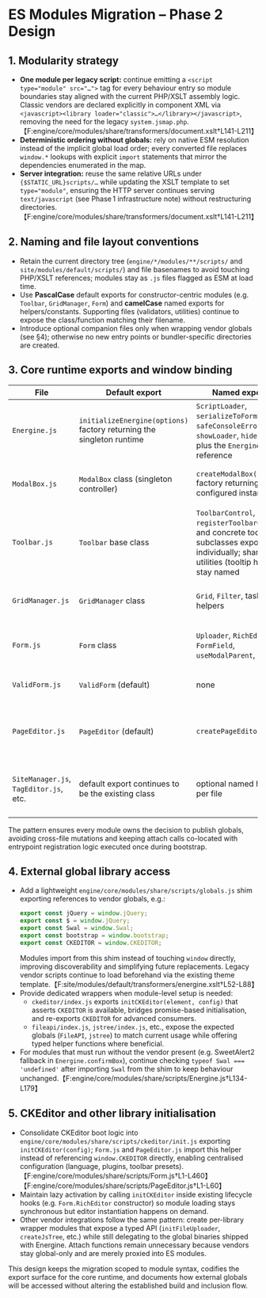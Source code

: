 # ES Modules Migration – Phase 2 Design

## 1. Modularity strategy
- **One module per legacy script:** continue emitting a `<script type="module" src="…">` tag for every behaviour entry so module boundaries stay aligned with the current PHP/XSLT assembly logic. Classic vendors are declared explicitly in component XML via `<javascript><library loader="classic">…</library></javascript>`, removing the need for the legacy `system.jsmap.php`.【F:engine/core/modules/share/transformers/document.xslt†L141-L211】
- **Deterministic ordering without globals:** rely on native ESM resolution instead of the implicit global load order; every converted file replaces `window.*` lookups with explicit `import` statements that mirror the dependencies enumerated in the map.
- **Server integration:** reuse the same relative URLs under `{$STATIC_URL}scripts/…` while updating the XSLT template to set `type="module"`, ensuring the HTTP server continues serving `text/javascript` (see Phase 1 infrastructure note) without restructuring directories.【F:engine/core/modules/share/transformers/document.xslt†L141-L211】

## 2. Naming and file layout conventions
- Retain the current directory tree (`engine/*/modules/**/scripts/` and `site/modules/default/scripts/`) and file basenames to avoid touching PHP/XSLT references; modules stay as `.js` files flagged as ESM at load time.
- Use **PascalCase** default exports for constructor-centric modules (e.g. `Toolbar`, `GridManager`, `Form`) and **camelCase** named exports for helpers/constants. Supporting files (validators, utilities) continue to expose the class/function matching their filename.
- Introduce optional companion files only when wrapping vendor globals (see §4); otherwise no new entry points or bundler-specific directories are created.

## 3. Core runtime exports and window binding
| File | Default export | Named exports | `attachToWindow` responsibility |
| --- | --- | --- | --- |
| `Energine.js` | `initializeEnergine(options)` factory returning the singleton runtime | `ScriptLoader`, `serializeToFormEncoded`, `safeConsoleError`, `showLoader`, `hideLoader`, plus the `Energine` object reference | Replaces direct `window` mutation by exporting `attachToWindow(runtime)` that injects `{ ScriptLoader, Energine, safeConsoleError, showLoader, hideLoader }` into the desired global (defaulting to `window`).【F:engine/core/modules/share/scripts/Energine.js†L1-L292】 |
| `ModalBox.js` | `ModalBox` class (singleton controller) | `createModalBox(config)` factory returning the configured instance | `attachModalBoxToWindow(modalBox, target = window.top)` assigns the same singleton to `target.ModalBox`, keeping cross-frame behaviour.【F:engine/core/modules/share/scripts/ModalBox.js†L1-L208】 |
| `Toolbar.js` | `Toolbar` base class | `ToolbarControl`, `registerToolbarControl`, and concrete toolbar subclasses exported individually; shared utilities (tooltip helpers) stay named | `attachToolbarGlobals({ Toolbar, controls }, target = window)` adds `Toolbar` plus registered controls to the legacy namespace for XML-driven instantiation.【F:engine/core/modules/share/scripts/Toolbar.js†L1-L196】【F:engine/core/modules/share/transformers/document.xslt†L164-L210】 |
| `GridManager.js` | `GridManager` class | `Grid`, `Filter`, task helpers | `attachGridManagerGlobals(bundle, target = window)` exposes `GridManager`, `Grid`, `Filter`, and module-specific derivatives so XML `new GridManager(...)` still works.【F:engine/core/modules/share/scripts/GridManager.js†L1-L226】 |
| `Form.js` | `Form` class | `Uploader`, `RichEditor`, `FormField`, `useModalParent`, etc. | `attachFormGlobals(formApi, target = window)` publishes `Form` and selected helpers for components that call them dynamically (e.g. `new Form(...)`).【F:engine/core/modules/share/scripts/Form.js†L1-L460】 |
| `ValidForm.js` | `ValidForm` (default) | none | `attachValidFormToWindow(target = window)` keeps compatibility for templates referencing the global constructor.【F:engine/core/modules/share/scripts/ValidForm.js†L1-L40】 |
| `PageEditor.js` | `PageEditor` (default) | `createPageEditor` | `attachPageEditorToWindow(target = window)` preserves the instantiation path used by `document.xslt`.【F:engine/core/modules/share/scripts/PageEditor.js†L1-L60】【F:engine/core/modules/share/transformers/document.xslt†L187-L197】 |
| `SiteManager.js`, `TagEditor.js`, etc. | default export continues to be the existing class | optional named helpers per file | Each module exports its own `attachToWindow` helper delegating to parent `attachGridManagerGlobals` when applicable, keeping inheritance wiring intact.【F:engine/core/modules/share/scripts/SiteManager.js†L1-L40】【F:engine/core/modules/share/scripts/TagEditor.js†L1-L40】 |

The pattern ensures every module owns the decision to publish globals, avoiding cross-file mutations and keeping attach calls co-located with entrypoint registration logic executed once during bootstrap.

## 4. External global library access
- Add a lightweight `engine/core/modules/share/scripts/globals.js` shim exporting references to vendor globals, e.g.:
  ```js
  export const jQuery = window.jQuery;
  export const $ = window.jQuery;
  export const Swal = window.Swal;
  export const bootstrap = window.bootstrap;
  export const CKEDITOR = window.CKEDITOR;
  ```
  Modules import from this shim instead of touching `window` directly, improving discoverability and simplifying future replacements. Legacy vendor scripts continue to load beforehand via the existing theme template.【F:site/modules/default/transformers/energine.xslt†L52-L88】
- Provide dedicated wrappers when module-level setup is needed:
  - `ckeditor/index.js` exports `initCKEditor(element, config)` that asserts `CKEDITOR` is available, bridges promise-based initialisation, and re-exports `CKEDITOR` for advanced consumers.
  - `fileapi/index.js`, `jstree/index.js`, etc., expose the expected globals (`FileAPI`, `jstree`) to match current usage while offering typed helper functions where beneficial.
- For modules that must run without the vendor present (e.g. SweetAlert2 fallback in `Energine.confirmBox`), continue checking `typeof Swal === 'undefined'` after importing `Swal` from the shim to keep behaviour unchanged.【F:engine/core/modules/share/scripts/Energine.js†L134-L179】

## 5. CKEditor and other library initialisation
- Consolidate CKEditor boot logic into `engine/core/modules/share/scripts/ckeditor/init.js` exporting `initCKEditor(config)`; `Form.js` and `PageEditor.js` import this helper instead of referencing `window.CKEDITOR` directly, enabling centralised configuration (language, plugins, toolbar presets).【F:engine/core/modules/share/scripts/Form.js†L1-L460】【F:engine/core/modules/share/scripts/PageEditor.js†L1-L60】
- Maintain lazy activation by calling `initCKEditor` inside existing lifecycle hooks (e.g. `Form.RichEditor` constructor) so module loading stays synchronous but editor instantiation happens on demand.
- Other vendor integrations follow the same pattern: create per-library wrapper modules that expose a typed API (`initFileUploader`, `createJsTree`, etc.) while still delegating to the global binaries shipped with Energine. Attach functions remain unnecessary because vendors stay global-only and are merely proxied into ES modules.

This design keeps the migration scoped to module syntax, codifies the export surface for the core runtime, and documents how external globals will be accessed without altering the established build and inclusion flow.

